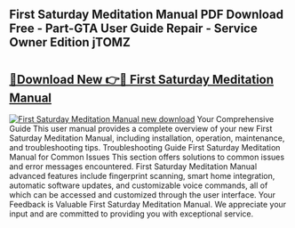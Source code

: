 ## First Saturday Meditation Manual PDF Download Free - Part-GTA User Guide Repair - Service Owner Edition jTOMZ

# <h2><a href="http://bc27443.oget.top/?id=First+Saturday+Meditation+Manual">🔗Download New 👉🔴 First Saturday Meditation Manual</a></h2>

[![First Saturday Meditation Manual new download](https://i.imgur.com/5g1atiW.png)](http://bc27443.oget.top/?id=First+Saturday+Meditation+Manual)
Your Comprehensive Guide This user manual provides a complete overview of your new First Saturday Meditation Manual, including installation, operation, maintenance, and troubleshooting tips. Troubleshooting Guide First Saturday Meditation Manual for Common Issues This section offers solutions to common issues and error messages encountered. First Saturday Meditation Manual advanced features include fingerprint scanning, smart home integration, automatic software updates, and customizable voice commands, all of which can be accessed and customized through the user interface. Your Feedback is Valuable First Saturday Meditation Manual. We appreciate your input and are committed to providing you with exceptional service.
